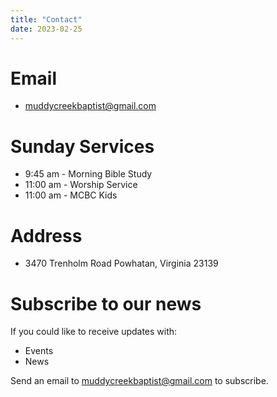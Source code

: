 ```yaml
---
title: "Contact"
date: 2023-02-25
---
```


# Email 

- [muddycreekbaptist@gmail.com](mailto:muddycreekbaptist@gmail.com)

# Sunday Services

- 9:45 am - Morning Bible Study
- 11:00 am - Worship Service
- 11:00 am - MCBC Kids

# Address

- 3470 Trenholm Road Powhatan, Virginia  23139

# Subscribe to our news

If you could like to receive updates with:

- Events
- News

Send an email to [muddycreekbaptist@gmail.com](mailto:muddycreekbaptist@gmail.com?subject="Subscribe") to subscribe.